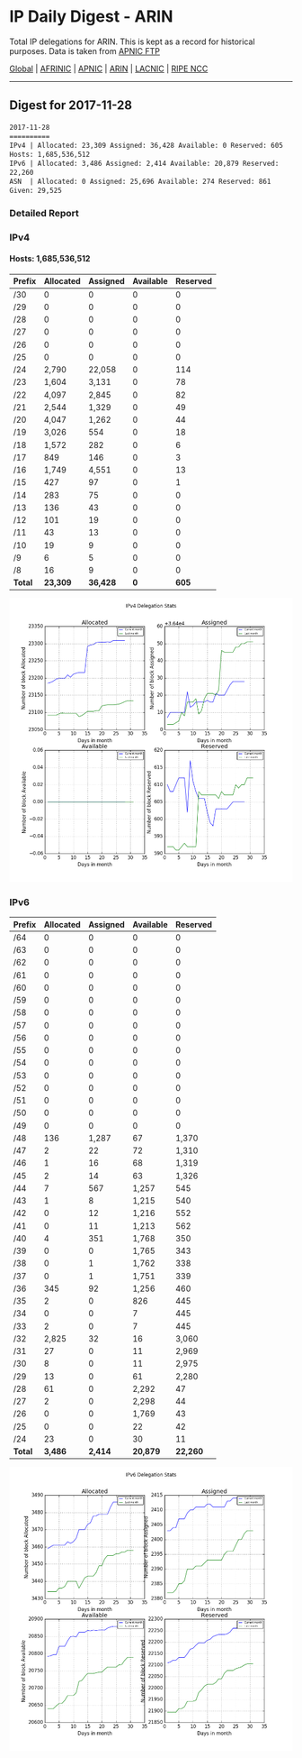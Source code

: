 # IP Daily Digest - ARIN 

Total IP delegations for ARIN. This is kept as a record for historical purposes. Data is taken from [APNIC FTP](https://ftp.apnic.net/)

[Global](https://github.com/csmets/IP-Daily-Digest) | [AFRINIC](https://github.com/csmets/IP-Daily-Digest/tree/master/archives/AFRINIC) | [APNIC](https://github.com/csmets/IP-Daily-Digest/tree/master/archives/APNIC) | [ARIN](https://github.com/csmets/IP-Daily-Digest/tree/master/archives/ARIN) | [LACNIC](https://github.com/csmets/IP-Daily-Digest/tree/master/archives/LACNIC) | [RIPE NCC](https://github.com/csmets/IP-Daily-Digest/tree/master/archives/RIPE_NCC)

---

## Digest for 2017-11-28
```
2017-11-28
==========
IPv4 | Allocated: 23,309 Assigned: 36,428 Available: 0 Reserved: 605 Hosts: 1,685,536,512
IPv6 | Allocated: 3,486 Assigned: 2,414 Available: 20,879 Reserved: 22,260
ASN  | Allocated: 0 Assigned: 25,696 Available: 274 Reserved: 861 Given: 29,525
```

### Detailed Report

### IPv4

#### Hosts: **1,685,536,512**

| Prefix | Allocated | Assigned | Available | Reserved |
| ----- | ----- | ----- | ----- | ----- |
| /30 | 0 | 0 | 0 | 0 |
| /29 | 0 | 0 | 0 | 0 |
| /28 | 0 | 0 | 0 | 0 |
| /27 | 0 | 0 | 0 | 0 |
| /26 | 0 | 0 | 0 | 0 |
| /25 | 0 | 0 | 0 | 0 |
| /24 | 2,790 | 22,058 | 0 | 114 |
| /23 | 1,604 | 3,131 | 0 | 78 |
| /22 | 4,097 | 2,845 | 0 | 82 |
| /21 | 2,544 | 1,329 | 0 | 49 |
| /20 | 4,047 | 1,262 | 0 | 44 |
| /19 | 3,026 | 554 | 0 | 18 |
| /18 | 1,572 | 282 | 0 | 6 |
| /17 | 849 | 146 | 0 | 3 |
| /16 | 1,749 | 4,551 | 0 | 13 |
| /15 | 427 | 97 | 0 | 1 |
| /14 | 283 | 75 | 0 | 0 |
| /13 | 136 | 43 | 0 | 0 |
| /12 | 101 | 19 | 0 | 0 |
| /11 | 43 | 13 | 0 | 0 |
| /10 | 19 | 9 | 0 | 0 |
| /9 | 6 | 5 | 0 | 0 |
| /8 | 16 | 9 | 0 | 0 |
| **Total** | **23,309** | **36,428** | **0** | **605** |

![ipv4-stats](ipv4-figure.png)

### IPv6

| Prefix | Allocated | Assigned | Available | Reserved |
| ----- | ----- | ----- | ----- | ----- |
| /64 | 0 | 0 | 0 | 0 |
| /63 | 0 | 0 | 0 | 0 |
| /62 | 0 | 0 | 0 | 0 |
| /61 | 0 | 0 | 0 | 0 |
| /60 | 0 | 0 | 0 | 0 |
| /59 | 0 | 0 | 0 | 0 |
| /58 | 0 | 0 | 0 | 0 |
| /57 | 0 | 0 | 0 | 0 |
| /56 | 0 | 0 | 0 | 0 |
| /55 | 0 | 0 | 0 | 0 |
| /54 | 0 | 0 | 0 | 0 |
| /53 | 0 | 0 | 0 | 0 |
| /52 | 0 | 0 | 0 | 0 |
| /51 | 0 | 0 | 0 | 0 |
| /50 | 0 | 0 | 0 | 0 |
| /49 | 0 | 0 | 0 | 0 |
| /48 | 136 | 1,287 | 67 | 1,370 |
| /47 | 2 | 22 | 72 | 1,310 |
| /46 | 1 | 16 | 68 | 1,319 |
| /45 | 2 | 14 | 63 | 1,326 |
| /44 | 7 | 567 | 1,257 | 545 |
| /43 | 1 | 8 | 1,215 | 540 |
| /42 | 0 | 12 | 1,216 | 552 |
| /41 | 0 | 11 | 1,213 | 562 |
| /40 | 4 | 351 | 1,768 | 350 |
| /39 | 0 | 0 | 1,765 | 343 |
| /38 | 0 | 1 | 1,762 | 338 |
| /37 | 0 | 1 | 1,751 | 339 |
| /36 | 345 | 92 | 1,256 | 460 |
| /35 | 2 | 0 | 826 | 445 |
| /34 | 0 | 0 | 7 | 445 |
| /33 | 2 | 0 | 7 | 445 |
| /32 | 2,825 | 32 | 16 | 3,060 |
| /31 | 27 | 0 | 11 | 2,969 |
| /30 | 8 | 0 | 11 | 2,975 |
| /29 | 13 | 0 | 61 | 2,280 |
| /28 | 61 | 0 | 2,292 | 47 |
| /27 | 2 | 0 | 2,298 | 44 |
| /26 | 0 | 0 | 1,769 | 43 |
| /25 | 0 | 0 | 22 | 42 |
| /24 | 23 | 0 | 30 | 11 |
| **Total** | **3,486** | **2,414** | **20,879** | **22,260** |

![ipv6-stats](ipv6-figure.png)